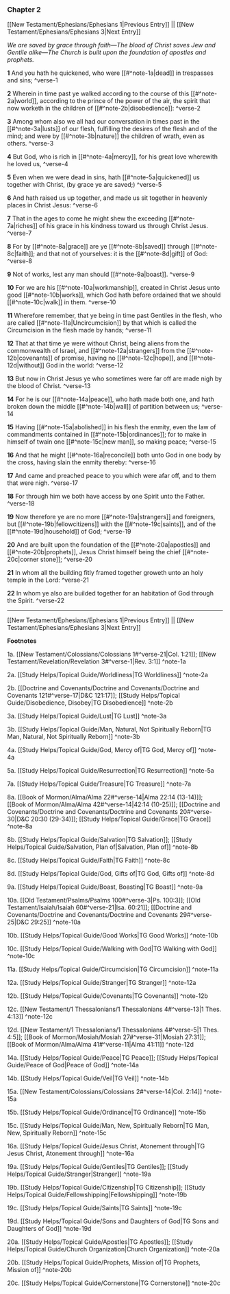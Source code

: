 ### Chapter 2

[[New Testament/Ephesians/Ephesians 1|Previous Entry]]  ||  [[New Testament/Ephesians/Ephesians 3|Next Entry]]

*We are saved by grace through faith—The blood of Christ saves Jew and Gentile alike—The Church is built upon the foundation of apostles and prophets.*

**1**  And you hath he quickened, who were [[#^note-1a|dead]] in trespasses and sins; ^verse-1

**2**  Wherein in time past ye walked according to the course of this [[#^note-2a|world]], according to the prince of the power of the air, the spirit that now worketh in the children of [[#^note-2b|disobedience]]: ^verse-2

**3**  Among whom also we all had our conversation in times past in the [[#^note-3a|lusts]] of our flesh, fulfilling the desires of the flesh and of the mind; and were by [[#^note-3b|nature]] the children of wrath, even as others. ^verse-3

**4**  But God, who is rich in [[#^note-4a|mercy]], for his great love wherewith he loved us, ^verse-4

**5**  Even when we were dead in sins, hath [[#^note-5a|quickened]] us together with Christ, (by grace ye are saved;) ^verse-5

**6**  And hath raised us up together, and made us sit together in heavenly places in Christ Jesus: ^verse-6

**7**  That in the ages to come he might shew the exceeding [[#^note-7a|riches]] of his grace in his kindness toward us through Christ Jesus. ^verse-7

**8**  For by [[#^note-8a|grace]] are ye [[#^note-8b|saved]] through [[#^note-8c|faith]]; and that not of yourselves: it is the [[#^note-8d|gift]] of God: ^verse-8

**9**  Not of works, lest any man should [[#^note-9a|boast]]. ^verse-9

**10**    For we are his [[#^note-10a|workmanship]], created in Christ Jesus unto good [[#^note-10b|works]], which God hath before ordained that we should [[#^note-10c|walk]] in them. ^verse-10

**11**  Wherefore remember, that ye being in time past Gentiles in the flesh, who are called [[#^note-11a|Uncircumcision]] by that which is called the Circumcision in the flesh made by hands; ^verse-11

**12**  That at that time ye were without Christ, being aliens from the commonwealth of Israel, and [[#^note-12a|strangers]] from the [[#^note-12b|covenants]] of promise, having no [[#^note-12c|hope]], and [[#^note-12d|without]] God in the world: ^verse-12

**13**  But now in Christ Jesus ye who sometimes were far off are made nigh by the blood of Christ. ^verse-13

**14**  For he is our [[#^note-14a|peace]], who hath made both one, and hath broken down the middle [[#^note-14b|wall]] of partition between us; ^verse-14

**15**  Having [[#^note-15a|abolished]] in his flesh the enmity, even the law of commandments contained in [[#^note-15b|ordinances]]; for to make in himself of twain one [[#^note-15c|new man]], so making peace; ^verse-15

**16**  And that he might [[#^note-16a|reconcile]] both unto God in one body by the cross, having slain the enmity thereby: ^verse-16

**17**  And came and preached peace to you which were afar off, and to them that were nigh. ^verse-17

**18**  For through him we both have access by one Spirit unto the Father. ^verse-18

**19**    Now therefore ye are no more [[#^note-19a|strangers]] and foreigners, but [[#^note-19b|fellowcitizens]] with the [[#^note-19c|saints]], and of the [[#^note-19d|household]] of God; ^verse-19

**20**  And are built upon the foundation of the [[#^note-20a|apostles]] and [[#^note-20b|prophets]], Jesus Christ himself being the chief [[#^note-20c|corner stone]]; ^verse-20

**21**  In whom all the building fitly framed together groweth unto an holy temple in the Lord: ^verse-21

**22**  In whom ye also are builded together for an habitation of God through the Spirit. ^verse-22


---
[[New Testament/Ephesians/Ephesians 1|Previous Entry]]  ||  [[New Testament/Ephesians/Ephesians 3|Next Entry]]


**Footnotes**


1a. [[New Testament/Colossians/Colossians 1#^verse-21|Col. 1:21]]; [[New Testament/Revelation/Revelation 3#^verse-1|Rev. 3:1]] ^note-1a

2a. [[Study Helps/Topical Guide/Worldliness|TG Worldliness]] ^note-2a

2b. [[Doctrine and Covenants/Doctrine and Covenants/Doctrine and Covenants 121#^verse-17|D&C 121:17]]; [[Study Helps/Topical Guide/Disobedience, Disobey|TG Disobedience]] ^note-2b

3a. [[Study Helps/Topical Guide/Lust|TG Lust]] ^note-3a

3b. [[Study Helps/Topical Guide/Man, Natural, Not Spiritually Reborn|TG Man, Natural, Not Spiritually Reborn]] ^note-3b

4a. [[Study Helps/Topical Guide/God, Mercy of|TG God, Mercy of]] ^note-4a

5a. [[Study Helps/Topical Guide/Resurrection|TG Resurrection]] ^note-5a

7a. [[Study Helps/Topical Guide/Treasure|TG Treasure]] ^note-7a

8a. [[Book of Mormon/Alma/Alma 22#^verse-14|Alma 22:14 (13-14)]]; [[Book of Mormon/Alma/Alma 42#^verse-14|42:14 (10-25)]]; [[Doctrine and Covenants/Doctrine and Covenants/Doctrine and Covenants 20#^verse-30|D&C 20:30 (29-34)]]; [[Study Helps/Topical Guide/Grace|TG Grace]] ^note-8a

8b. [[Study Helps/Topical Guide/Salvation|TG Salvation]]; [[Study Helps/Topical Guide/Salvation, Plan of|Salvation, Plan of]] ^note-8b

8c. [[Study Helps/Topical Guide/Faith|TG Faith]] ^note-8c

8d. [[Study Helps/Topical Guide/God, Gifts of|TG God, Gifts of]] ^note-8d

9a. [[Study Helps/Topical Guide/Boast, Boasting|TG Boast]] ^note-9a

10a. [[Old Testament/Psalms/Psalms 100#^verse-3|Ps. 100:3]]; [[Old Testament/Isaiah/Isaiah 60#^verse-21|Isa. 60:21]]; [[Doctrine and Covenants/Doctrine and Covenants/Doctrine and Covenants 29#^verse-25|D&C 29:25]] ^note-10a

10b. [[Study Helps/Topical Guide/Good Works|TG Good Works]] ^note-10b

10c. [[Study Helps/Topical Guide/Walking with God|TG Walking with God]] ^note-10c

11a. [[Study Helps/Topical Guide/Circumcision|TG Circumcision]] ^note-11a

12a. [[Study Helps/Topical Guide/Stranger|TG Stranger]] ^note-12a

12b. [[Study Helps/Topical Guide/Covenants|TG Covenants]] ^note-12b

12c. [[New Testament/1 Thessalonians/1 Thessalonians 4#^verse-13|1 Thes. 4:13]] ^note-12c

12d. [[New Testament/1 Thessalonians/1 Thessalonians 4#^verse-5|1 Thes. 4:5]]; [[Book of Mormon/Mosiah/Mosiah 27#^verse-31|Mosiah 27:31]]; [[Book of Mormon/Alma/Alma 41#^verse-11|Alma 41:11]] ^note-12d

14a. [[Study Helps/Topical Guide/Peace|TG Peace]]; [[Study Helps/Topical Guide/Peace of God|Peace of God]] ^note-14a

14b. [[Study Helps/Topical Guide/Veil|TG Veil]] ^note-14b

15a. [[New Testament/Colossians/Colossians 2#^verse-14|Col. 2:14]] ^note-15a

15b. [[Study Helps/Topical Guide/Ordinance|TG Ordinance]] ^note-15b

15c. [[Study Helps/Topical Guide/Man, New, Spiritually Reborn|TG Man, New, Spiritually Reborn]] ^note-15c

16a. [[Study Helps/Topical Guide/Jesus Christ, Atonement through|TG Jesus Christ, Atonement through]] ^note-16a

19a. [[Study Helps/Topical Guide/Gentiles|TG Gentiles]]; [[Study Helps/Topical Guide/Stranger|Stranger]] ^note-19a

19b. [[Study Helps/Topical Guide/Citizenship|TG Citizenship]]; [[Study Helps/Topical Guide/Fellowshipping|Fellowshipping]] ^note-19b

19c. [[Study Helps/Topical Guide/Saints|TG Saints]] ^note-19c

19d. [[Study Helps/Topical Guide/Sons and Daughters of God|TG Sons and Daughters of God]] ^note-19d

20a. [[Study Helps/Topical Guide/Apostles|TG Apostles]]; [[Study Helps/Topical Guide/Church Organization|Church Organization]] ^note-20a

20b. [[Study Helps/Topical Guide/Prophets, Mission of|TG Prophets, Mission of]] ^note-20b

20c. [[Study Helps/Topical Guide/Cornerstone|TG Cornerstone]] ^note-20c